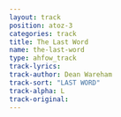 ```yaml
---
layout: track
position: atoz-3
categories: track
title: The Last Word
name: the-last-word
type: ahfow_track
track-lyrics: 
track-author: Dean Wareham
track-sort: "LAST WORD"
track-alpha: L
track-original: 
---
```

